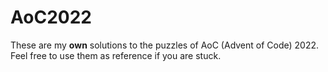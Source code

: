 # AoC2022

These are my **own** solutions to the puzzles of AoC (Advent of Code) 2022.
Feel free to use them as reference if you are stuck.

